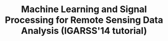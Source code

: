 ---
title: "Machine Learning and Signal Processing for Remote Sensing Data Analysis (IGARSS'14 tutorial)"
img: "remote_sensing.webp"
image_alt: "remote_sensing"
link: "tutorial_igarss15.tar.gz"
description: |
    **Course Duration:** N/A  
    **Instructors:** G. Camps-Valls and D. Tuia

    In this tutorial, we will present the remote sensing image processing chain, and take the attendants on a tour of different strategies for feature extraction, classification, unmixing, retrieval, and pattern analysis for data understanding. On the one hand, we will present powerful methodologies for remote sensing data classification: extracting knowledge from data, including interactive approaches via active learning, classifiers that encode prior knowledge and invariances, semi-supervised learning that exploits the information of unlabeled data, and domain adaptation to compensate for shifts in the ever-changing data distributions. On the other hand, we will pay attention to recent advances in bio-geophysical parameter estimation that incorporate heteroscedasticity, online adaptation, and problem understanding. From there, we will take a leap towards the more challenging step of understanding the geoscience problems from data by reviewing the latest advances in (directed) graphical models, structure learning, and empirical causal inference. Beyond theory, we will also present results of recent studies illustrating all the covered issues. Finally, we will provide code to the attendees to try the different methodologies and provide a solid ground for their future experimentations.
---